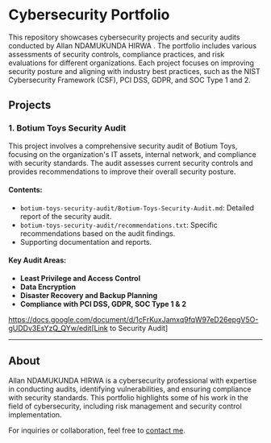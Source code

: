 # Cybersecurity Portfolio
This repository showcases cybersecurity projects and security audits conducted by Allan NDAMUKUNDA HIRWA . The portfolio includes various assessments of security controls, compliance practices, and risk evaluations for different organizations. Each project focuses on improving security posture and aligning with industry best practices, such as the NIST Cybersecurity Framework (CSF), PCI DSS, GDPR, and SOC Type 1 and 2.

## Projects

### 1. Botium Toys Security Audit
This project involves a comprehensive security audit of Botium Toys, focusing on the organization's IT assets, internal network, and compliance with security standards. The audit assesses current security controls and provides recommendations to improve their overall security posture.

#### Contents:
- `botium-toys-security-audit/Botium-Toys-Security-Audit.md`: Detailed report of the security audit.
- `botium-toys-security-audit/recommendations.txt`: Specific recommendations based on the audit findings.
- Supporting documentation and reports.

#### Key Audit Areas:
- **Least Privilege and Access Control**
- **Data Encryption**
- **Disaster Recovery and Backup Planning**
- **Compliance with PCI DSS, GDPR, SOC Type 1 & 2**
  
https://docs.google.com/document/d/1cFrKuxJamxq9fqW97eD26epgV5O-gUDDv3EsYzQ_QYw/edit[Link to Security Audit]

---

## About
Allan NDAMUKUNDA HIRWA is a cybersecurity professional with expertise in conducting audits, identifying vulnerabilities, and ensuring compliance with security standards. This portfolio highlights some of his work in the field of cybersecurity, including risk management and security control implementation.

For inquiries or collaboration, feel free to [contact me](your_email@example.com).
